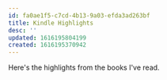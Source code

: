 ```yaml
---
id: fa0ae1f5-c7cd-4b13-9a03-efda3ad263bf
title: Kindle Highlights
desc: ''
updated: 1616195804199
created: 1616195370942
---
```


Here's the highlights from the books I've read.
